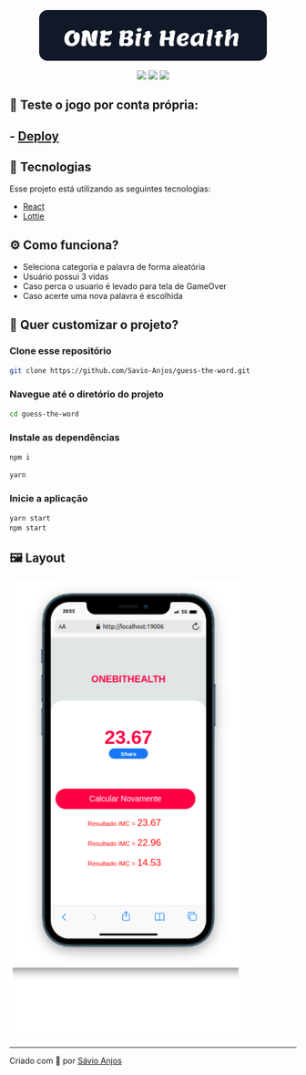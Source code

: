 <p align='center'><img width='400' src="./.github/logo.svg"/></p>

 <p align='center'>

<img src="https://img.shields.io/github/repo-size/Savio-Anjos/guess-the-word?color=3B82F6">
<img src="https://img.shields.io/github/languages/count/Savio-Anjos/guess-the-word?color=3B82F6">
<img src="https://img.shields.io/github/last-commit/Savio-Anjos/guess-the-word?color=3B82F6"> 
</p>

## 🚀 Teste o jogo por conta própria:

## - [Deploy](https://guess-the-word-nine.vercel.app/)

## 🚀 Tecnologias

Esse projeto está utilizando as seguintes tecnologias:

- [React](https://pt-br.reactjs.org/)
- [Lottie](https://lottiefiles.com/)

## ⚙️ Como funciona?

- Seleciona categoria e palavra de forma aleatória
- Usuário possui 3 vidas
- Caso perca o usuario é levado para tela de GameOver
- Caso acerte uma nova palavra é escolhida

## 🎲 Quer customizar o projeto?

### Clone esse repositório

```bash
git clone https://github.com/Savio-Anjos/guess-the-word.git

```

### Navegue até o diretório do projeto

```bash
cd guess-the-word
```

### Instale as dependências

```bash
npm i
```

```bash
yarn
```

### Inicie a aplicação

```bash
yarn start
npm start
```

## 🖼️ Layout

<img src=".github/layout.png" />

---

<p>Criado com 💙 por <a href='https://github.com/Savio-Anjos/' target='_blank'>Sávio Anjos</a></p>

